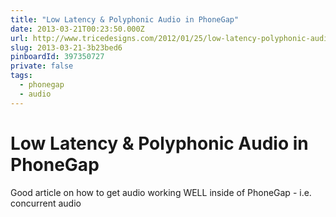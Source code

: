 ```yaml
---
title: "Low Latency & Polyphonic Audio in PhoneGap"
date: 2013-03-21T00:23:50.000Z
url: http://www.tricedesigns.com/2012/01/25/low-latency-polyphonic-audio-in-phonegap/#comment-6328
slug: 2013-03-21-3b23bed6
pinboardId: 397350727
private: false
tags:
  - phonegap
  - audio
---
```


# Low Latency &amp; Polyphonic Audio in PhoneGap

Good article on how to get audio working WELL inside of PhoneGap - i.e. concurrent audio
